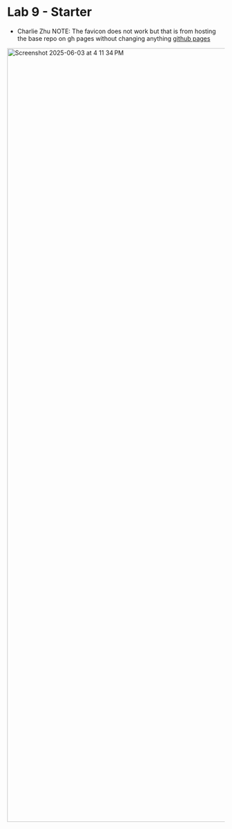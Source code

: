 # Lab 9 - Starter
- Charlie Zhu
NOTE: The favicon does not work but that is from hosting the base repo on gh pages without changing anything
[github pages](https://1855387.github.io/Lab9_Starter/)

<img width="1792" alt="Screenshot 2025-06-03 at 4 11 34 PM" src="https://github.com/user-attachments/assets/828d47d7-8ea8-4457-b3c9-180b09444c47" />
